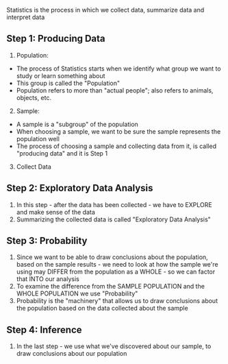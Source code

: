 <!-- Intro To Statistics -->

Statistics is the process in which we collect data, summarize data and interpret data

## Step 1: Producing Data ## 

1. Population: 
  - The process of Statistics starts when we identify what group we want to study or learn something about 
  - This group is called the "Population" 
  - Population refers to more than "actual people"; also refers to animals, objects, etc. 

2. Sample:
  - A sample is a "subgroup" of the population 
  - When choosing a sample, we want to be sure the sample represents the population well
  - The process of choosing a sample and collecting data from it, is called "producing data" and it is Step 1 
  
3. Collect Data

## Step 2: Exploratory Data Analysis ##

1. In this step - after the data has been collected - we have to EXPLORE and make sense of the data
2. Summarizing the collected data is called "Exploratory Data Analysis"

## Step 3: Probability ## 

1. Since we want to be able to draw conclusions about the population, based on the sample results - we need to look at how the sample we're using may DIFFER from the population as a WHOLE - so we can factor that INTO our analysis
2. To examine the difference from the SAMPLE POPULATION and the WHOLE POPULATION we use "Probability" 
3. Probability is the "machinery" that allows us to draw conclusions about the population based on the data collected about the sample 

## Step 4: Inference ## 

1. In the last step - we use what we've discovered about our sample, to draw conclusions about our population 
